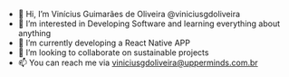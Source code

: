 - 👋 Hi, I’m Vinícius Guimarães de Oliveira @viniciusgdoliveira
- 👀 I’m interested in Developing Software and learning everything about anything
- 🌱 I’m currently developing a React Native APP
- 💞️ I’m looking to collaborate on sustainable projects
- 📫 You can reach me via viniciusgdoliveira@upperminds.com.br

<!---
viniciusgdoliveira/viniciusgdoliveira is a ✨ special ✨ repository because its `README.md` (this file) appears on your GitHub profile.
You can click the Preview link to take a look at your changes.
--->
